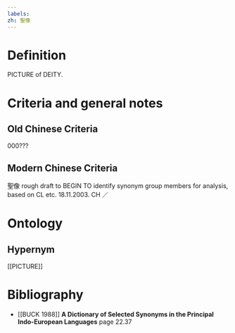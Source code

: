 ```yaml
---
labels: 
zh: 聖像
---
```


# Definition
PICTURE of DEITY.
# Criteria and general notes
## Old Chinese Criteria
000???
## Modern Chinese Criteria
聖像
rough draft to BEGIN TO identify synonym group members for analysis, based on CL etc. 18.11.2003. CH ／
# Ontology

## Hypernym
[[PICTURE]]
# Bibliography
- [[BUCK 1988]]
**A Dictionary of Selected Synonyms in the Principal Indo-European Languages** page 22.37
